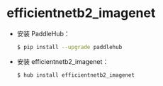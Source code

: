 # efficientnetb2_imagenet
* 安装 PaddleHub：

    ```bash
    $ pip install --upgrade paddlehub
    ```

* 安装 efficientnetb2_imagenet：

    ```bash
    $ hub install efficientnetb2_imagenet
    ```
